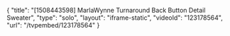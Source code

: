 {
    "title": "[1508443598] MarlaWynne Turnaround Back Button Detail Sweater",
    "type": "solo",
    "layout": "iframe-static",
    "videoId": "123178564",
    "url": "\/tvpembed\/123178564"
}